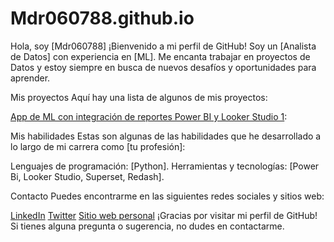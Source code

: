# Mdr060788.github.io
Hola, soy [Mdr060788]
¡Bienvenido a mi perfil de GitHub! Soy un [Analista de Datos] con experiencia en [ML]. Me encanta trabajar en proyectos de Datos y estoy siempre en busca de nuevos desafíos y oportunidades para aprender.

Mis proyectos
Aquí hay una lista de algunos de mis proyectos:

[App de ML con integración de reportes Power BI y Looker Studio 1](https://github.com/Mdr060788/prediccion_abandono):

Mis habilidades
Estas son algunas de las habilidades que he desarrollado a lo largo de mi carrera como [tu profesión]:

Lenguajes de programación: [Python].
Herramientas y tecnologías: [Power Bi, Looker Studio, Superset, Redash].

Contacto
Puedes encontrarme en las siguientes redes sociales y sitios web:

[LinkedIn](https://www.linkedin.com/in/mauro-daniel-rossi/)
[Twitter](https://twitter.com/mauro_daniel_r)
[Sitio web personal](https://mdr-data-tech.glideapp.io/)
¡Gracias por visitar mi perfil de GitHub! Si tienes alguna pregunta o sugerencia, no dudes en contactarme.
